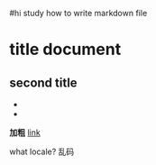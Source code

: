 #hi
study how to write markdown file
# title document

## second title
*
*
**加粗**
[link](https://github.com/carefreedino)

what locale? 乱码

